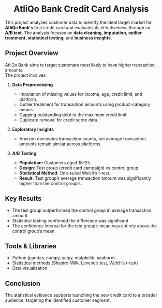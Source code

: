 <h1 align="center">AtliQo Bank Credit Card Analysis</h1>

This project analyzes customer data to identify the ideal target market for **AtliQo Bank's** first credit card and evaluates its effectiveness through an **A/B test**. The analysis focuses on **data cleaning, imputation, outlier treatment, statistical testing**, and **business insights**.

## Project Overview
AtliQo Bank aims to target customers most likely to have higher transaction amounts.  
The project involves:

1. **Data Preprocessing**
   - Imputation of missing values for income, age, credit limit, and platform.
   - Outlier treatment for transaction amounts using product-category means.
   - Capping outstanding debt to the maximum credit limit.
   - Duplicate removal for credit score data.

2. **Exploratory Insights**
   - Amazon dominates transaction counts, but average transaction amounts remain similar across platforms.

3. **A/B Testing**
   - **Population:** Customers aged 18–25.
   - **Design:** Test group (credit card campaign) vs control group.
   - **Statistical Method:** One-tailed Welch’s *t*-test.
   - **Result:** Test group’s average transaction amount was significantly higher than the control group’s.

## Key Results
- The test group outperformed the control group in average transaction amount.
- Statistical testing confirmed the difference was significant.
- The confidence interval for the test group’s mean was entirely above the control group’s mean.

## Tools & Libraries
- Python (pandas, numpy, scipy, matplotlib, seaborn)
- Statistical methods (Shapiro-Wilk, Levene’s test, Welch’s t-test)
- Data visualization

## Conclusion
The statistical evidence supports launching the new credit card to a broader audience, targeting the identified customer segment. 
